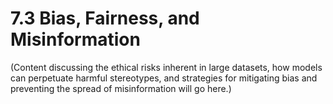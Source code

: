# 7.3 Bias, Fairness, and Misinformation

(Content discussing the ethical risks inherent in large datasets, how models can perpetuate harmful stereotypes, and strategies for mitigating bias and preventing the spread of misinformation will go here.)
